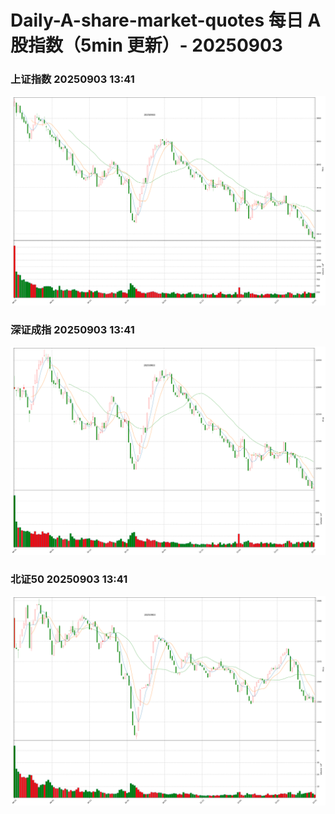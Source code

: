
# Daily-A-share-market-quotes 每日 A 股指数（5min 更新）- 20250903

### 上证指数 20250903 13:41
![](./fig/2025/9/20250903-sh000001.png)

### 深证成指 20250903 13:41
![](./fig/2025/9/20250903-sz399001.png)

### 北证50 20250903 13:41
![](./fig/2025/9/20250903-bj899050.png)
